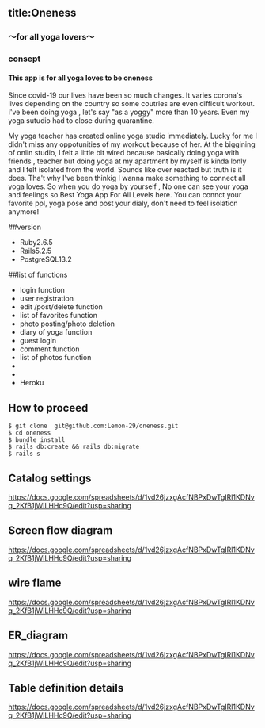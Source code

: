 ## title:Oneness
### 〜for all yoga lovers〜

### consept
#### This app is for all yoga loves to be oneness 
Since covid-19 our lives have been so much changes.
It varies corona's lives depending on the country so some coutries are even difficult workout.
I've been doing yoga , let's say "as a yoggy" more than 10 years. Even my yoga sutudio had to close during quarantine.

My yoga teacher has created online yoga studio immediately. Lucky for me I didn't miss any oppotunities of my workout because of her.
At the biggining of onlin studio, I felt a little bit wired because basically doing yoga with friends , teacher but doing yoga at my apartment by myself is kinda lonly and I felt isolated from the world. Sounds like over reacted but truth is it does.
Tha't why I've been thinkig I wanna make something to connect all yoga loves.
So when you do yoga  by yourself , No one can see your yoga and feelings so Best Yoga App For All Levels here.
You can connct your favorite ppl, yoga pose and post your dialy, don't need to feel isolation anymore!


##version
* Ruby2.6.5
* Rails5.2.5
* PostgreSQL13.2

##list  of functions
* login function
* user registration
* edit /post/delete function
* list of favorites function
* photo posting/photo deletion
* diary of yoga function
* guest login
* comment function
* list of photos function
* 
* 
* Heroku

## How to  proceed 
````
$ git clone  git@github.com:Lemon-29/oneness.git
$ cd oneness
$ bundle install
$ rails db:create && rails db:migrate
$ rails s
````

## Catalog settings
https://docs.google.com/spreadsheets/d/1vd26jzxgAcfNBPxDwTgIRl1KDNvq_2KfB1jWiLHHc9Q/edit?usp=sharing

## Screen flow diagram
https://docs.google.com/spreadsheets/d/1vd26jzxgAcfNBPxDwTgIRl1KDNvq_2KfB1jWiLHHc9Q/edit?usp=sharing

## wire flame
https://docs.google.com/spreadsheets/d/1vd26jzxgAcfNBPxDwTgIRl1KDNvq_2KfB1jWiLHHc9Q/edit?usp=sharing

## ER_diagram
https://docs.google.com/spreadsheets/d/1vd26jzxgAcfNBPxDwTgIRl1KDNvq_2KfB1jWiLHHc9Q/edit?usp=sharing

## Table definition details
https://docs.google.com/spreadsheets/d/1vd26jzxgAcfNBPxDwTgIRl1KDNvq_2KfB1jWiLHHc9Q/edit?usp=sharing

